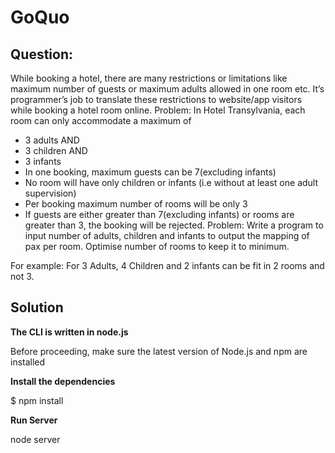 # GoQuo
## Question:
While booking a hotel, there are many restrictions or limitations like maximum number of guests or maximum adults allowed in one room etc. It’s programmer’s job to translate these restrictions to website/app visitors while booking a hotel room online. Problem: In Hotel Transylvania, each room can only accommodate a maximum of

- 3 adults AND
- 3 children AND
- 3 infants
- In one booking, maximum guests can be 7(excluding infants)
- No room will have only children or infants (i.e without at least one adult supervision)
- Per booking maximum number of rooms will be only 3
- If guests are either greater than 7(excluding infants) or rooms are greater than 3, the booking will be rejected.
Problem:
Write a program to input number of adults, children and infants to output the mapping of pax per room. Optimise number of rooms to keep it to minimum.

For example:
For 3 Adults, 4 Children and 2 infants can be fit in 2 rooms and not 3.

## Solution

**The CLI is written in node.js**

Before proceeding, make sure the latest version of Node.js and npm are installed

**Install the dependencies**

$ npm install

**Run Server**

node server
